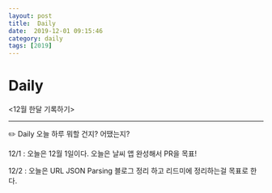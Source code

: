 ```yaml
---
layout: post
title:  Daily
date:  2019-12-01 09:15:46
category: daily
tags: [2019]
---
```


# Daily

<12월 한달 기록하기>

------

✏️ Daily 오늘 하루 뭐할 건지? 어땠는지?

12/1 : 오늘은 12월 1일이다. 
오늘은 날씨 앱 완성해서 PR을 목표!

12/2 : 오늘은 URL JSON Parsing 블로그 정리 하고 리드미에 정리하는걸 목표로 한다.
